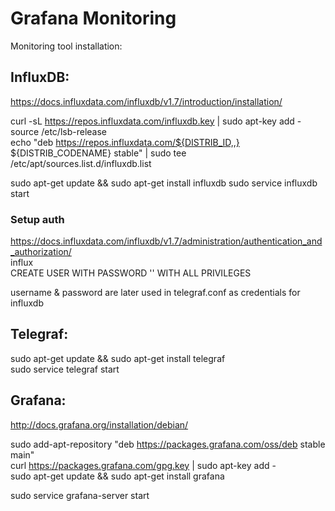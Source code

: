 # Grafana Monitoring
Monitoring tool installation:

## InfluxDB:
https://docs.influxdata.com/influxdb/v1.7/introduction/installation/  
  
curl -sL https://repos.influxdata.com/influxdb.key | sudo apt-key add -  
source /etc/lsb-release  
echo "deb https://repos.influxdata.com/${DISTRIB_ID,,} ${DISTRIB_CODENAME} stable" | sudo tee /etc/apt/sources.list.d/influxdb.list 
  
sudo apt-get update && sudo apt-get install influxdb
sudo service influxdb start

### Setup auth
https://docs.influxdata.com/influxdb/v1.7/administration/authentication_and_authorization/  
influx  
CREATE USER <username> WITH PASSWORD '<password>' WITH ALL PRIVILEGES  
  
username & password are later used in telegraf.conf as credentials for influxdb  


## Telegraf:
sudo apt-get update && sudo apt-get install telegraf  
sudo service telegraf start  


## Grafana:
http://docs.grafana.org/installation/debian/  
  
sudo add-apt-repository "deb https://packages.grafana.com/oss/deb stable main"  
curl https://packages.grafana.com/gpg.key | sudo apt-key add -  
sudo apt-get update && sudo apt-get install grafana    
  
sudo service grafana-server start  
